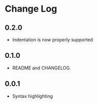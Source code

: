 # Change Log

## 0.2.0
- Indentation is now properly supported

## 0.1.0
- README and CHANGELOG.

## 0.0.1
- Syntax highlighting
